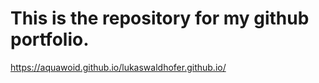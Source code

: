 # This is the repository for my github portfolio.
https://aquawoid.github.io/lukaswaldhofer.github.io/
